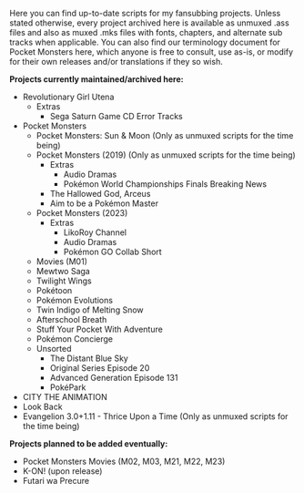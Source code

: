 Here you can find up-to-date scripts for my fansubbing projects. Unless stated otherwise, every project archived here is available as unmuxed .ass files and also as muxed .mks files with fonts, chapters, and alternate sub tracks when applicable. You can also find our terminology document for Pocket Monsters here, which anyone is free to consult, use as-is, or modify for their own releases and/or translations if they so wish.

**Projects currently maintained/archived here:**  
* Revolutionary Girl Utena  
  - Extras  
	+ Sega Saturn Game CD Error Tracks  
* Pocket Monsters  
  - Pocket Monsters: Sun & Moon (Only as unmuxed scripts for the time being)  
  - Pocket Monsters (2019) (Only as unmuxed scripts for the time being)  
	+ Extras  
	  - Audio Dramas  
	  - Pokémon World Championships Finals Breaking News  
	+ The Hallowed God, Arceus  
	+ Aim to be a Pokémon Master  
  - Pocket Monsters (2023)  
  	+ Extras
	  - LikoRoy Channel  
  	  - Audio Dramas  
	  - Pokémon GO Collab Short  
  - Movies (M01)  
  - Mewtwo Saga  
  - Twilight Wings  
  - Pokétoon  
  - Pokémon Evolutions  
  - Twin Indigo of Melting Snow  
  - Afterschool Breath  
  - Stuff Your Pocket With Adventure  
  - Pokémon Concierge  
  - Unsorted  
	+ The Distant Blue Sky  
	+ Original Series Episode 20  
	+ Advanced Generation Episode 131  
	+ PokéPark  
* CITY THE ANIMATION  
* Look Back  
* Evangelion 3.0+1.11 - Thrice Upon a Time (Only as unmuxed scripts for the time being)

**Projects planned to be added eventually:**  
* Pocket Monsters Movies (M02, M03, M21, M22, M23)  
* K-ON! (upon release)  
* Futari wa Precure
